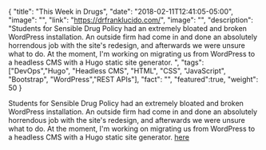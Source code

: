 {
  "title": "This Week in Drugs",
  "date": "2018-02-11T12:41:05-05:00",
  "image": "",
  "link": "https://drfranklucido.com/",
  "image": "",
  "description": "Students for Sensible Drug Policy had an extremely bloated and broken WordPress installation. An outside firm had come in and done an absolutely horrendous job with the site's redesign, and afterwards we were unsure what to do. At the moment, I'm working on migrating us from WordPress to a headless CMS with a Hugo static site generator. ",
  "tags": ["DevOps","Hugo", "Headless CMS", "HTML", "CSS", "JavaScript", "Bootstrap", "WordPress","REST APIs"],
  "fact": "",
  "featured":true,
  "weight": 50
}

Students for Sensible Drug Policy had an extremely bloated and broken WordPress installation. An outside firm had come in and done an absolutely horrendous job with the site's redesign, and afterwards we were unsure what to do. At the moment, I'm working on migrating us from WordPress to a headless CMS with a Hugo static site generator. [here](https://github.com/ogdenstudios/website-rebuild)
